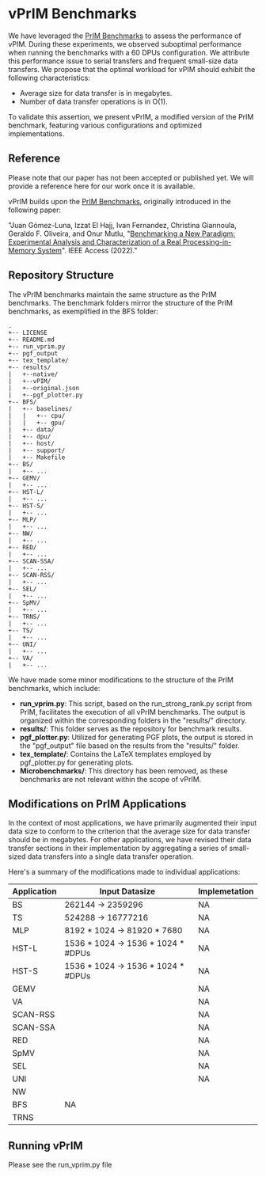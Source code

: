 # vPrIM Benchmarks
We have leveraged the [PrIM Benchmarks](https://github.com/CMU-SAFARI/prim-benchmarks) to assess the performance of vPIM. During these experiments, we observed suboptimal performance when running the benchmarks with a 60 DPUs configuration. We attribute this performance issue to serial transfers and frequent small-size data transfers. We propose that the optimal workload for vPIM should exhibit the following characteristics:
<ul>
  <li>Average size for data transfer is in megabytes.</li>
  <li>Number of data transfer operations is in O(1).</li>
</ul>
To validate this assertion, we present vPrIM, a modified version of the PrIM benchmark, featuring various configurations and optimized implementations.

## Reference
Please note that our paper has not been accepted or published yet. We will provide a reference here for our work once it is available.

vPrIM builds upon the [PrIM Benchmarks](https://github.com/CMU-SAFARI/prim-benchmarks), originally introduced in the following paper:

"Juan Gómez-Luna, Izzat El Hajj, Ivan Fernandez, Christina Giannoula, Geraldo F. Oliveira, and Onur Mutlu, "[Benchmarking a New Paradigm: Experimental Analysis and Characterization of a Real Processing-in-Memory System](https://ieeexplore.ieee.org/abstract/document/9771457)". IEEE Access (2022)."

## Repository Structure
The vPrIM benchmarks maintain the same structure as the PrIM benchmarks. The benchmark folders mirror the structure of the PrIM benchmarks, as exemplified in the BFS folder:

```
.
+-- LICENSE
+-- README.md
+-- run_vprim.py
+-- pgf_output
+-- tex_template/
+-- results/
|   +--native/
|   +--vPIM/
|   +--original.json
|   +--pgf_plotter.py
+-- BFS/
|   +-- baselines/
|	|	+-- cpu/
|	|	+-- gpu/
|   +-- data/
|   +-- dpu/
|   +-- host/
|   +-- support/
|   +-- Makefile
+-- BS/
|   +-- ...
+-- GEMV/
|   +-- ...
+-- HST-L/
|   +-- ...
+-- HST-S/
|   +-- ...
+-- MLP/
|   +-- ...
+-- NW/
|   +-- ...
+-- RED/
|   +-- ...
+-- SCAN-SSA/
|   +-- ...
+-- SCAN-RSS/
|   +-- ...
+-- SEL/
|   +-- ...
+-- SpMV/
|   +-- ...
+-- TRNS/
|   +-- ...
+-- TS/
|   +-- ...
+-- UNI/
|   +-- ...
+-- VA/
|   +-- ...
```

We have made some minor modifications to the structure of the PrIM benchmarks, which include:
<ul>
  <li><b>run_vprim.py</b>: This script, based on the run_strong_rank.py script from PrIM, facilitates the execution of all vPrIM benchmarks. The output is organized within the corresponding folders in the "results/" directory. </li>
  <li><b>results/</b>: This folder serves as the repository for benchmark results. </li>
  <li><b>pgf_plotter.py</b>: Utilized for generating PGF plots, the output is stored in the "pgf_output" file based on the results from the "results/" folder.</li>
  <li><b>tex_template/</b>: Contains the LaTeX templates employed by pgf_plotter.py for generating plots.</li>
  <li><b>Microbenchmarks/</b>: This directory has been removed, as these benchmarks are not relevant within the scope of vPrIM.</li>
</ul>

## Modifications on PrIM Applications
In the context of most applications, we have primarily augmented their input data size to conform to the criterion that the average size for data transfer should be in megabytes. For other applications, we have revised their data transfer sections in their implementation by aggregating a series of small-sized data transfers into a single data transfer operation.

Here's a summary of the modifications made to individual applications:


| Application    | Input Datasize | Implemetation
| --------  | ------- | ------- |
| BS        |  262144 &rarr; 2359296                    |  NA  |
| TS        |  524288 &rarr; 16777216                   |  NA  |
| MLP       |  8192 * 1024 &rarr; 81920 * 7680          |  NA  |
| HST-L     |  1536 * 1024 &rarr; 1536 * 1024 * #DPUs   |  NA  |
| HST-S     |  1536 * 1024 &rarr; 1536 * 1024 * #DPUs   |  NA  |
| GEMV      |     |  NA  |
| VA        |     |  NA  |
| SCAN-RSS  |     |  NA  |
| SCAN-SSA  |     |  NA  |
| RED       |     |  NA  |
| SpMV      |     |  NA  |
| SEL       |     |  NA  |
| UNI       |     |  NA  |
| NW        |     |    |
| BFS       | NA  |    |
| TRNS      |     |    |

## Running vPrIM 
Please see the run_vprim.py file
